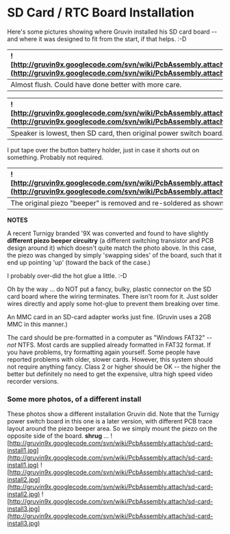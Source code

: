 # SD Card / RTC Board Installation #

Here's some pictures showing where Gruvin installed his SD card board -- and where it was designed to fit from the start, if that helps. :-D

| ![http://gruvin9x.googlecode.com/svn/wiki/PcbAssembly.attach/sdcard_inst1.jpg](http://gruvin9x.googlecode.com/svn/wiki/PcbAssembly.attach/sdcard_inst1.jpg) |
|:------------------------------------------------------------------------------------------------------------------------------------------------------------|
| Almost flush. Could have done better with more care. |

| ![http://gruvin9x.googlecode.com/svn/wiki/PcbAssembly.attach/sdcard_inst2.jpg](http://gruvin9x.googlecode.com/svn/wiki/PcbAssembly.attach/sdcard_inst2.jpg) |
|:------------------------------------------------------------------------------------------------------------------------------------------------------------|
| Speaker is lowest, then SD card, then original power switch board. |

I put tape over the button battery holder, just in case it
shorts out on something. Probably not required.

| ![http://gruvin9x.googlecode.com/svn/wiki/PcbAssembly.attach/sdcard_inst3.jpg](http://gruvin9x.googlecode.com/svn/wiki/PcbAssembly.attach/sdcard_inst3.jpg) |
|:------------------------------------------------------------------------------------------------------------------------------------------------------------|
| The original piezo "beeper" is removed and re-soldered as shown, to make room. |

**NOTES**

A recent Turnigy branded '9X was converted and found to have slightly **different piezo beeper circuitry** (a different switching transistor and PCB design around it) which doesn't quite match the photo above. In this case, the piezo was changed by simply 'swapping sides' of the board, such that it end up pointing 'up' (toward the back of the case.)

I probably over-did the hot glue a little. :-D

Oh by the way ... do NOT put a fancy, bulky, plastic connector on the SD card board where the wiring terminates. There isn't room for it. Just solder wires directly and apply some hot-glue to prevent them breaking over time.

An MMC card in an SD-card adapter works just fine. (Gruvin uses a 2GB MMC in this manner.)

The card should be pre-formatted in a computer as "Windows FAT32" -- _not_ NTFS. Most cards are supplied already formatted in FAT32 format. If you have problems, try formatting again yourself. Some people have reported problems with older, slower cards. However, this system should not require anything fancy. Class 2 or higher should be OK -- the higher the better but definitely no need to get the expensive, ultra high speed video recorder versions.

### Some more photos, of a different install ###

These photos show a different installation Gruvin did. Note that the Turnigy power switch board in this one is a later version, with different PCB trace layout around the piezo beeper area. So we simply mount the piezo on the opposite side of the board. **shrug** ...
![http://gruvin9x.googlecode.com/svn/wiki/PcbAssembly.attach/sd-card-install1.jpg](http://gruvin9x.googlecode.com/svn/wiki/PcbAssembly.attach/sd-card-install1.jpg)
![http://gruvin9x.googlecode.com/svn/wiki/PcbAssembly.attach/sd-card-install2.jpg](http://gruvin9x.googlecode.com/svn/wiki/PcbAssembly.attach/sd-card-install2.jpg)
![http://gruvin9x.googlecode.com/svn/wiki/PcbAssembly.attach/sd-card-install3.jpg](http://gruvin9x.googlecode.com/svn/wiki/PcbAssembly.attach/sd-card-install3.jpg)